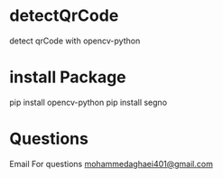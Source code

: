 detectQrCode
====================
detect qrCode with opencv-python


install Package
====================
pip install opencv-python
pip install segno

Questions
====================
Email For questions 
mohammedaghaei401@gmail.com